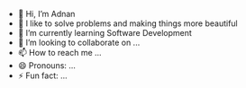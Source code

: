 - 👋 Hi, I’m Adnan 
- 👀 I like to solve problems and making things more beautiful 
- 🌱 I’m currently learning Software Development
- 💞️ I’m looking to collaborate on ...
- 📫 How to reach me ...
- 😄 Pronouns: ...
- ⚡ Fun fact: ...

<!---
Ma-D0113/Ma-D0113 is a ✨ special ✨ repository because its `README.md` (this file) appears on your GitHub profile.
You can click the Preview link to take a look at your changes.
--->
